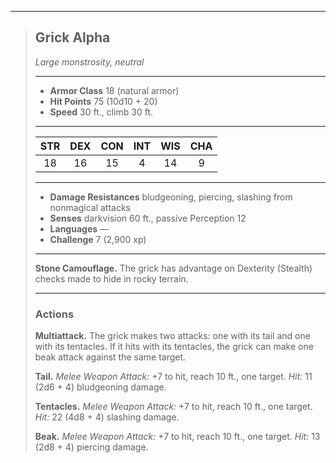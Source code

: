 ***
> ## Grick Alpha
> *Large monstrosity, neutral*
> 
> ***
> 
> - **Armor Class** 18 (natural armor)
> - **Hit Points** 75 (10d10 + 20)
> - **Speed** 30 ft., climb 30 ft.
> 
> ***
> 
> |STR|DEX|CON|INT|WIS|CHA|
> |:---:|:---:|:---:|:---:|:---:|:---:|
> |18|16|15|4|14|9|
> 
> ***
> 
> - **Damage Resistances** bludgeoning, piercing, slashing from nonmagical attacks
> - **Senses** darkvision 60 ft., passive Perception 12
> - **Languages** —
> - **Challenge** 7 (2,900 xp)
> 
> ***
> 
> **Stone Camouflage.** The grick has advantage on Dexterity (Stealth) checks made to hide in rocky terrain.
> 
> ***
> 
> ### Actions
> **Multiattack.** The grick makes two attacks: one with its tail and one with its tentacles. If it hits with its tentacles, the grick can make one beak attack against the same target.
> 
> **Tail.** *Melee Weapon Attack:* +7 to hit, reach 10 ft., one target. *Hit:* 11 (2d6 + 4) bludgeoning damage.
> 
> **Tentacles.** *Melee Weapon Attack:* +7 to hit, reach 10 ft., one target. *Hit:* 22 (4d8 + 4) slashing damage.
> 
> **Beak.** *Melee Weapon Attack:* +7 to hit, reach 10 ft., one target. *Hit:* 13 (2d8 + 4) piercing damage.